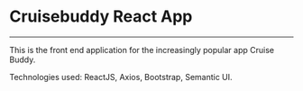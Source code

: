 # Cruisebuddy React App

----

This is the front end application for the increasingly popular app Cruise Buddy. 

Technologies used: ReactJS, Axios, Bootstrap, Semantic UI.
